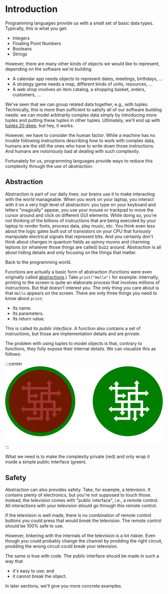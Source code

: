 # Introduction

Programming languages provide us with a small set of basic data types.
Typically, this is what you get:

* Integers
* Floating Point Numbers
* Booleans
* Strings

However, there are many other kinds of objects we would like to represent, depending on the software we're building:

* A calendar app needs objects to represent dates, meetings, birthdays, &hellip;
* A strategy game needs a map, different kinds of units, resources, &hellip;
* A web shop involves an item catalog, a shopping basket, orders, customers, &hellip;

We've seen that we can group related data together, e.g., with tuples.
Technically, this is more than sufficient to satisfy all of our software building needs: we can model arbitrarily complex data simply by introducing more tuples and putting these tuples in other tuples.
Ultimately, we'll end up with [tuples 20 deep](https://youtube.com/shorts/qjwYrBo5vy4), but hey, it works.

However, we have to consider the human factor.
While a machine has no trouble following instructions describing how to work with complex data, humans are the still the ones who have to write down those instructions.
And humans are notoriously bad at dealing with such complexity.

Fortunately for us, programming languages provide ways to reduce this complexity through the use of *abstraction*.

## Abstraction

Abstraction is part of our daily lives: our brains use it to make interacting with the world manageable.
When you work on your laptop, you interact with it on a very high level of abstraction: you type on your keyboard and letters "magically" appear, you use your mouse or trackpad to move the cursor around and click on different GUI elements.
While doing so, you're not thinking of the billions of instructions that are being executed by your laptop to render fonts, process data, play music, etc.
You think even less about the logic gates built out of transistors on your CPU that furiously manipulate electrical signals that represent bits.
And you certainly don't think about changes in quantum fields as spinny muons and charming leptons (or whatever those things are called) buzz around.
Abstraction is all about hiding details and only focusing on the things that matter.

Back to the programming world.

Functions are actually a basic form of abstraction (functions were even originally called [abstractions](https://en.wikipedia.org/wiki/Lambda_calculus#lambdaAbstr).)
Take `print("Hello")` for example: internally, printing to the screen is quite an elaborate process that involves millions of instructions.
But that doesn't interest you.
The only thing you care about is that `Hello` appears on the screen.
There are only three things you need to know about `print`:

* Its name.
* Its parameters.
* Its return value.

This is called its *public interface*.
A function also contains a set of instructions, but those are implementation details and are *private*.

The problem with using tuples to model objects is that, contrary to functions, they fully expose their internal details.
We can visualize this as follows:

:::center
![Abstraction](image-abstraction.svg)
:::

What we need is to make the complexity private (red) and only wrap it inside a simple public interface (green).

## Safety

Abstraction can also provides safety.
Take, for example, a television.
It contains plenty of electronics, but you're not supposed to touch those.
Instead, the television comes with "public interface", i.e., a remote control.
All interactions with your television should go through this remote control.

If the television is well made, there is no combination of remote control buttons you could press that would *break* the television.
The remote control should be 100% safe to use.

However, tinkering with the internals of the television is a lot riskier.
Even though you could probably change the channel by prodding the right circuit, prodding the wrong circuit could break your television.

The same is true with code.
The public interface should be made in such a way that

* it's easy to use; and
* it cannot break the object.

In later sections, we'll give you more concrete examples.
